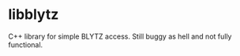 libblytz
========

C++ library for simple BLYTZ access. Still buggy as hell and not fully
functional. 
